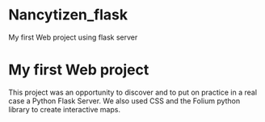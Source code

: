 # Nancytizen_flask
My first Web project using flask server

# My first Web project

This project was an opportunity to discover and to put on practice in a real case a Python Flask Server. We also used CSS and the Folium python library  to create interactive maps.